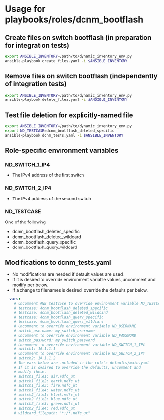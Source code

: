 # Usage for playbooks/roles/dcnm_bootflash

## Create files on switch bootflash (in preparation for integration tests)

```bash
export ANSIBLE_INVENTORY=/path/to/dynamic_inventory_env.py
ansible-playbook create_files.yaml -i $ANSIBLE_INVENTORY 
```

## Remove files on switch bootflash (independently of integration tests)

```bash
export ANSIBLE_INVENTORY=/path/to/dynamic_inventory_env.py
ansible-playbook delete_files.yaml -i $ANSIBLE_INVENTORY 
```

## Test file deletion for explicitly-named file

```bash
export ANSIBLE_INVENTORY=/path/to/dynamic_inventory_env.py
export ND_TESTCASE=dcnm_bootflash_deleted_specific
ansible-playbook dcnm_tests.yaml -i $ANSIBLE_INVENTORY
```

## Role-specific environment variables

### ND_SWITCH_1_IP4

- The IPv4 address of the first switch

### ND_SWITCH_2_IP4

- The IPv4 address of the second switch

### ND_TESTCASE

One of the following

- dcnm_bootflash_deleted_specific
- dcnm_bootflash_deleted_wildcard
- dcnm_bootflash_query_specific
- dcnm_bootflash_query_wildcard

## Modifications to dcnm_tests.yaml

- No modifications are needed if default values are used.
- If it is desired to override environment variable values, uncomment and modify per below.
- If a change to filenames is desired, override the defaults per below.

```yaml
  vars:
    # Uncomment ONE testcase to override environment variable ND_TESTCASE
    # testcase: dcnm_bootflash_deleted_specific
    # testcase: dcnm_bootflash_deleted_wildcard
    # testcase: dcnm_bootflash_query_specific
    # testcase: dcnm_bootflash_query_wildcard
    # Uncomment to override environment variable ND_USERNAME
    # switch_username: my_switch_username
    # Uncomment to override environment variable ND_PASSWORD
    # switch_password: my_switch_password
    # Uncomment to override environment variable ND_SWITCH_1_IP4
    # switch1: 10.1.1.1
    # Uncomment to override environment variable ND_SWITCH_2_IP4
    # switch2: 10.1.1.2
    # The vars below are included in the role's defaults/main.yaml
    # If it is desired to override the defaults, uncomment and
    # modify these.
    # switch1_file1: air.ndfc_ut
    # switch1_file2: earth.ndfc_ut
    # switch1_file3: fire.ndfc_ut
    # switch1_file4: water.ndfc_ut
    # switch2_file1: black.ndfc_ut
    # switch2_file2: blue.ndfc_ut
    # switch2_file3: green.ndfc_ut
    # switch2_file4: red.ndfc_ut
    # wildcard_filepath: "*:/*.ndfc_ut"
```